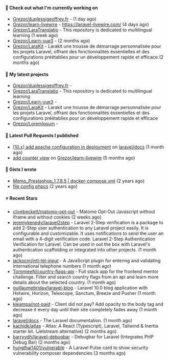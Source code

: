 #### 👷 Check out what I'm currently working on

- [Grezor/duplessigeoffrey.fr](https://github.com/Grezor/duplessigeoffrey.fr) -  (1 day ago)
- [Grezor/learn-livewire](https://github.com/Grezor/learn-livewire) - https://laravel-livewire.com/ (4 days ago)
- [Grezor/LaraTranslatio](https://github.com/Grezor/LaraTranslatio) - This repository is dedicated to multilingual learning  (1 week ago)
- [Grezor/Learn-vue3](https://github.com/Grezor/Learn-vue3) -  (2 months ago)
- [Grezor/LaraKit](https://github.com/Grezor/LaraKit) - Larakit une trousse de démarrage personnalisée pour les projets Laravel, offrant des fonctionnalités éssentielles et des configurations préétablies pour un développement rapide et efficace (2 months ago)

#### 🌱 My latest projects

- [Grezor/duplessigeoffrey.fr](https://github.com/Grezor/duplessigeoffrey.fr) - 
- [Grezor/LaraTranslatio](https://github.com/Grezor/LaraTranslatio) - This repository is dedicated to multilingual learning 
- [Grezor/Learn-vue3](https://github.com/Grezor/Learn-vue3) - 
- [Grezor/LaraKit](https://github.com/Grezor/LaraKit) - Larakit une trousse de démarrage personnalisée pour les projets Laravel, offrant des fonctionnalités éssentielles et des configurations préétablies pour un développement rapide et efficace
- [Grezor/LoremIpsum](https://github.com/Grezor/LoremIpsum) - 

#### 🔨 Latest Pull Requests I published

- [[10.x] add apache configuration in deployment](https://github.com/laravel/docs/pull/9349) on [laravel/docs](https://github.com/laravel/docs) (1 month ago)
- [add counter view](https://github.com/Grezor/learn-livewire/pull/1) on [Grezor/learn-livewire](https://github.com/Grezor/learn-livewire) (5 months ago)

#### 📓 Gists I wrote

- [Memo_Prestashop_1.7.8.5 | docker-compose.yml](https://gist.github.com/eb78b378ed9f40780dc077b361ead337) (2 years ago)
- [file config phpcs](https://gist.github.com/27d8a6056d2e171aed20c26699439861) (2 years ago)

#### ⭐ Recent Stars

- [clivebeckett/matomo-opt-out](https://github.com/clivebeckett/matomo-opt-out) - Matomo Opt-Out Javascript without iframe and without cookies (2 weeks ago)
- [jeremykenedy/laravel2step](https://github.com/jeremykenedy/laravel2step) - Laravel 2-Step verification is a package to add 2-Step user authentication to any Laravel project easily. It is configurable and customizable. It uses notifications to send the user an email with a 4-digit verification code.  Laravel 2-Step Authentication Verification for Laravel. Can be used in out the box with Laravel&#39;s authentication scaffolding or integrated into other projects. (1 month ago)
- [jackocnr/intl-tel-input](https://github.com/jackocnr/intl-tel-input) - A JavaScript plugin for entering and validating international telephone numbers (1 month ago)
- [TommieeN/country-flags-api](https://github.com/TommieeN/country-flags-api) - Full stack app for the frontend mentor challenge. Filter and search country flags from an api and learn more details about the selected country. (1 month ago)
- [guillaumebriday/laravel-blog](https://github.com/guillaumebriday/laravel-blog) - Laravel 10.0 blog application with Hotwire, Horizon, Telescope, Sanctum, Breeze and Pusher (1 month ago)
- [kleampa/not-paid](https://github.com/kleampa/not-paid) - Client did not pay? Add opacity to the body tag and decrease it every day until their site completely fades away (1 month ago)
- [laravel/docs](https://github.com/laravel/docs) - The Laravel documentation. (1 month ago)
- [kachidk/atlas](https://github.com/kachidk/atlas) - Atlas: A React (Typescript), Laravel, Tailwind &amp; Inertia starter kit. (Jetstream alternative) (2 months ago)
- [barryvdh/laravel-debugbar](https://github.com/barryvdh/laravel-debugbar) - Debugbar for Laravel (Integrates PHP Debug Bar) (2 months ago)
- [hungthai1401/vulnerable](https://github.com/hungthai1401/vulnerable) - A Laravel Pulse card to show security vulnerability composer dependencies (3 months ago)
